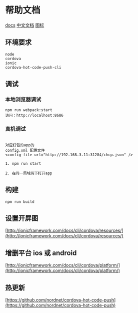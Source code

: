 # 帮助文档

[docs](http://ionicframework.com/docs/v1/overview/)
[中文文档](http://www.ionic.wang/js_doc-index-id-21.html)
[图标](http://ionicons.com/)

## 环境要求

```node
node
cordova
ionic
cordova-hot-code-push-cli
```

## 调试

### 本地浏览器调试

```node
npm run webpack:start
访问：http://localhost:8686
```

### 真机调试

```node

对应打包的app的
config.xml 配置文件
<config-file url="http://192.168.3.11:31284/chcp.json" />

1. npm run start

2. 在同一局域网下打开app

```

## 构建

``` node
npm run build
```

## 设置开屏图

[http://ionicframework.com/docs/cli/cordova/resources/](http://ionicframework.com/docs/cli/cordova/resources/)

## 增删平台 ios 或 android

[http://ionicframework.com/docs/cli/cordova/platform/](http://ionicframework.com/docs/cli/cordova/platform/)

## 热更新

[https://github.com/nordnet/cordova-hot-code-push](https://github.com/nordnet/cordova-hot-code-push)
